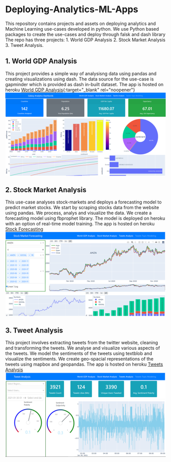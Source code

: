 # Deploying-Analytics-ML-Apps
This repository contains projects and assets on deploying analytics and Machine Learning use-cases developed in python. We use Python based packages to create the use-cases and deploy through falsk and dash library The repo has three projects: 1. World GDP Analysis 2. Stock Market Analysis 3. Tweet Analysis. 

## 1. World GDP Analysis
This project provides a simple way of analysisng data using pandas and creating visualizations using dash. The data source for the use-case is gapminder which is provided as dash in-built dataset. The app is hosted on heroku [World GDP Analysis](https://galaxyanalytica.herokuapp.com/apps/world_gdp_analysis){:target="_blank" rel="noopener"}
![World GDP Analysis](https://github.com/SammyOngaya/Deploying-Analytics-ML-Apps/blob/master/dash/assets/world-gdp-analysis-app.PNG)

## 2. Stock Market Analysis
This use-case analyses stock-markets and deploys a forecasting model to predict market stocks. We start by scraping stocks data from the website using pandas. We process, analys and visualize the data. We create a forecasting model using fbprophet library. The model is deployed on heroku with an option of real-time model training. The app is hosted on heroku <a href='https://galaxyanalytica.herokuapp.com/apps/stock_forecasting' target="_blank">Stock Forecasting</a>
![Stock Market Analysis](https://github.com/SammyOngaya/Deploying-Analytics-ML-Apps/blob/master/dash/assets/stock-market-analysis-app.PNG)

## 3. Tweet Analysis

This project involves extracting tweets from the twitter website, cleaning and transforming the tweets. We analyse and visualize various aspects of the tweets. We model the sentiments of the tweets using textblob and visualize the sentiments. We create geo-spacial representations of the tweets using mapbox and geopandas. The app is hosted on heroku <a href='https://galaxyanalytica.herokuapp.com/apps/tweet_analysis' target="_blank">Tweets Analysis</a>
![Tweet Analysis](https://github.com/SammyOngaya/Deploying-Analytics-ML-Apps/blob/master/dash/assets/tweet-sentiment-analysis-app.PNG)
